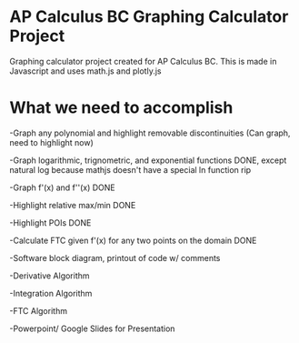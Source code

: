 # AP Calculus BC Graphing Calculator Project
Graphing calculator project created for AP Calculus BC. This is made in Javascript and uses math.js and plotly.js

# What we need to accomplish
-Graph any polynomial and highlight removable discontinuities (Can graph, need to highlight now)

-Graph logarithmic, trignometric, and exponential functions DONE, except natural log because mathjs doesn't have a special ln function rip

-Graph f'(x) and f''(x) DONE

-Highlight relative max/min DONE

-Highlight POIs DONE

-Calculate FTC given f'(x) for any two points on the domain  DONE

-Software block diagram, printout of code w/ comments

-Derivative Algorithm

-Integration Algorithm

-FTC Algorithm

-Powerpoint/ Google Slides for Presentation
